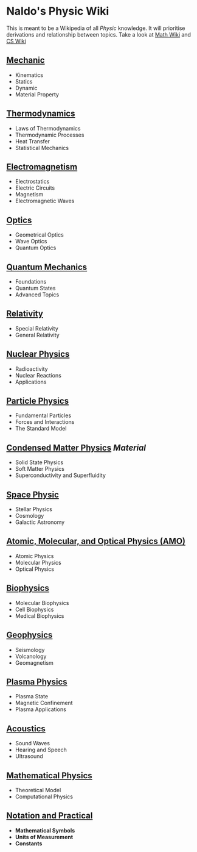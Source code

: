 # Naldo's Physic Wiki

This is meant to be a Wikipedia of all *Physic* knowledge. It will prioritise derivations and relationship between topics.
Take a look at [Math Wiki](../math/math.ipynb) and [CS Wiki](../cs/cs.md)

## [Mechanic](mechanic.ipynb)

- Kinematics
- Statics
- Dynamic
- Material Property

## [Thermodynamics](thermodynamics.ipynb)

- Laws of Thermodynamics
- Thermodynamic Processes
- Heat Transfer
- Statistical Mechanics

## [Electromagnetism](electromagnetism.ipynb)

- Electrostatics
- Electric Circuits
- Magnetism
- Electromagnetic Waves

## [Optics](optics.ipynb)

- Geometrical Optics
- Wave Optics
- Quantum Optics

## [Quantum Mechanics](quantum-mechanics.ipynb)

- Foundations
- Quantum States
- Advanced Topics

## [Relativity](relativity.ipynb)

- Special Relativity
- General Relativity

## [Nuclear Physics](nuclear-physics.ipynb)

- Radioactivity
- Nuclear Reactions
- Applications

## [Particle Physics](particle-physics.ipynb)

- Fundamental Particles
- Forces and Interactions
- The Standard Model

## [Condensed Matter Physics](material-physics.ipynb) *Material*

- Solid State Physics
- Soft Matter Physics
- Superconductivity and Superfluidity

## [Space Physic](space-physics.ipynb)

- Stellar Physics
- Cosmology
- Galactic Astronomy

## [Atomic, Molecular, and Optical Physics (AMO)](amo.ipynb)

- Atomic Physics
- Molecular Physics
- Optical Physics

## [Biophysics](biophysics.ipynb)

- Molecular Biophysics
- Cell Biophysics
- Medical Biophysics

## [Geophysics](geophysics.ipynb)

- Seismology
- Volcanology
- Geomagnetism

## [Plasma Physics](plasma-physics.ipynb)

- Plasma State
- Magnetic Confinement
- Plasma Applications

## [Acoustics](acoustics.ipynb)

- Sound Waves
- Hearing and Speech
- Ultrasound

## [Mathematical Physics](mathematical-physics.ipynb)

- Theoretical Model
- Computational Physics

## [Notation and Practical](notation.ipynb)

- **Mathematical Symbols**
- **Units of Measurement**
- **Constants**